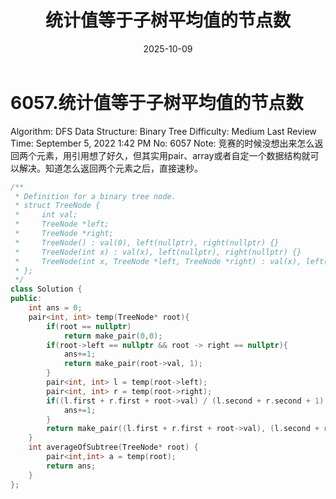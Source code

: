 ﻿---
layout: post
title: "统计值等于子树平均值的节点数"
date: 2025-10-09
categories: leetcode
tags: [leetcode, algorithm]
---
# 6057.统计值等于子树平均值的节点数

Algorithm: DFS
Data Structure: Binary Tree
Difficulty: Medium
Last Review Time: September 5, 2022 1:42 PM
No: 6057
Note: 竞赛的时候没想出来怎么返回两个元素，用引用想了好久，但其实用pair、array或者自定一个数据结构就可以解决。知道怎么返回两个元素之后，直接速秒。

```cpp
/**
 * Definition for a binary tree node.
 * struct TreeNode {
 *     int val;
 *     TreeNode *left;
 *     TreeNode *right;
 *     TreeNode() : val(0), left(nullptr), right(nullptr) {}
 *     TreeNode(int x) : val(x), left(nullptr), right(nullptr) {}
 *     TreeNode(int x, TreeNode *left, TreeNode *right) : val(x), left(left), right(right) {}
 * };
 */
class Solution {
public:
    int ans = 0;
    pair<int, int> temp(TreeNode* root){
        if(root == nullptr)
            return make_pair(0,0);
        if(root->left == nullptr && root -> right == nullptr){
            ans+=1;
            return make_pair(root->val, 1);
        }
        pair<int, int> l = temp(root->left);
        pair<int, int> r = temp(root->right);
        if((l.first + r.first + root->val) / (l.second + r.second + 1) == root->val){
            ans+=1;
        }
        return make_pair((l.first + r.first + root->val), (l.second + r.second + 1));
    }
    int averageOfSubtree(TreeNode* root) {
        pair<int,int> a = temp(root);
        return ans;
    }
};
```
